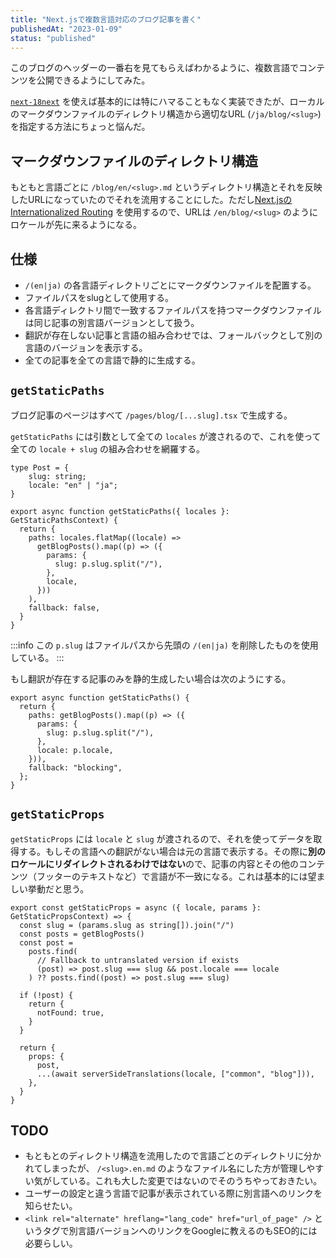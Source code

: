```yaml
---
title: "Next.jsで複数言語対応のブログ記事を書く"
publishedAt: "2023-01-09"
status: "published"
---
```


このブログのヘッダーの一番右を見てもらえばわかるように、複数言語でコンテンツを公開できるようにしてみた。

[`next-18next`](https://github.com/i18next/next-i18next) を使えば基本的には特にハマることもなく実装できたが、ローカルのマークダウンファイルのディレクトリ構造から適切なURL (`/ja/blog/<slug>`)を指定する方法にちょっと悩んだ。

## マークダウンファイルのディレクトリ構造

もともと言語ごとに `/blog/en/<slug>.md` というディレクトリ構造とそれを反映したURLになっていたのでそれを流用することにした。ただし[Next.jsのInternationalized Routing](https://nextjs.org/docs/advanced-features/i18n-routing) を使用するので、URLは `/en/blog/<slug>` のようにロケールが先に来るようになる。

## 仕様

- `/(en|ja)` の各言語ディレクトリごとにマークダウンファイルを配置する。
- ファイルパスをslugとして使用する。
- 各言語ディレクトリ間で一致するファイルパスを持つマークダウンファイルは同じ記事の別言語バージョンとして扱う。
- 翻訳が存在しない記事と言語の組み合わせでは、フォールバックとして別の言語のバージョンを表示する。
- 全ての記事を全ての言語で静的に生成する。

## `getStaticPaths`

ブログ記事のページはすべて `/pages/blog/[...slug].tsx` で生成する。

`getStaticPaths` には引数として全ての `locales` が渡されるので、これを使って全ての `locale + slug` の組み合わせを網羅する。

```tsx:/pages/blog/[...slug].tsx
type Post = {
	slug: string;
	locale: "en" | "ja";
}

export async function getStaticPaths({ locales }: GetStaticPathsContext) {
  return {
    paths: locales.flatMap((locale) =>
      getBlogPosts().map((p) => ({
        params: {
          slug: p.slug.split("/"),
        },
        locale,
      }))
    ),
    fallback: false,
  }
}
```

:::info
この `p.slug` はファイルパスから先頭の `/(en|ja)` を削除したものを使用している。
:::

もし翻訳が存在する記事のみを静的生成したい場合は次のようにする。

```tsx
export async function getStaticPaths() {
  return {
    paths: getBlogPosts().map((p) => ({
      params: {
        slug: p.slug.split("/"),
      },
      locale: p.locale,
    })),
    fallback: "blocking",
  };
}
```

## `getStaticProps`

`getStaticProps` には `locale` と `slug` が渡されるので、それを使ってデータを取得する。もしその言語への翻訳がない場合は元の言語で表示する。その際に**別のロケールにリダイレクトされるわけではない**ので、記事の内容とその他のコンテンツ（フッターのテキストなど）で言語が不一致になる。これは基本的には望ましい挙動だと思う。

```tsx:/pages/blog/[...slug].tsx
export const getStaticProps = async ({ locale, params }: GetStaticPropsContext) => {
  const slug = (params.slug as string[]).join("/")
  const posts = getBlogPosts()
  const post =
    posts.find(
      // Fallback to untranslated version if exists
      (post) => post.slug === slug && post.locale === locale
    ) ?? posts.find((post) => post.slug === slug)

  if (!post) {
    return {
      notFound: true,
    }
  }

  return {
    props: {
      post,
      ...(await serverSideTranslations(locale, ["common", "blog"])),
    },
  }
}
```

## TODO

- もともとのディレクトリ構造を流用したので言語ごとのディレクトリに分かれてしまったが、 `/<slug>.en.md` のようなファイル名にした方が管理しやすい気がしている。これも大した変更ではないのでそのうちやっておきたい。
- ユーザーの設定と違う言語で記事が表示されている際に別言語へのリンクを知らせたい。
- `<link rel="alternate" hreflang="lang_code" href="url_of_page" />` というタグで別言語バージョンへのリンクをGoogleに教えるのもSEO的には必要らしい。
